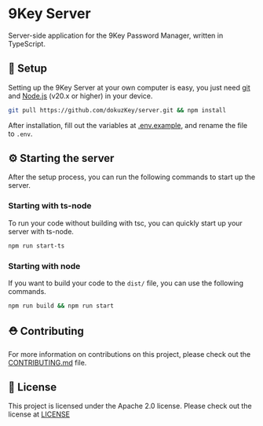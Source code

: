 # 9Key Server

Server-side application for the 9Key Password Manager, written in TypeScript.

## 🔧 Setup

Setting up the 9Key Server at your own computer is easy, you just need [git](https://git-scm.com) and [Node.js](https://nodejs.org/en) (v20.x or higher) in your device.

```bash
git pull https://github.com/dokuzKey/server.git && npm install
```

After installation, fill out the variables at [.env.example](.env.example), and rename the file to `.env`.

## ⚙️ Starting the server
After the setup process, you can run the following commands to start up the server.

### Starting with ts-node
To run your code without building with tsc, you can quickly start up your server with ts-node.
```bash
npm run start-ts
```

### Starting with node
If you want to build your code to the `dist/` file, you can use the following commands.
```bash
npm run build && npm run start
```

## ⛑️ Contributing

For more information on contributions on this project, please check out the [CONTRIBUTING.md](CONTRIBUTING.md) file.

## 📜 License

This project is licensed under the Apache 2.0 license. Please check out the license at [LICENSE](LICENSE)
